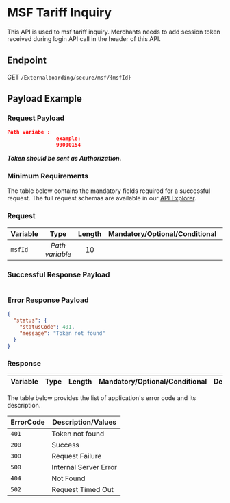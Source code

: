 # MSF Tariff Inquiry

This API is used to msf tariff inquiry. Merchants needs to add session token received during login API call in the header of this API.


## Endpoint

GET `/Externalboarding/secure/msf/{msfId}`

## Payload Example

### Request Payload

```json
Path variabe : 
                example:
                99000154

```
  
***Token should be sent as Authorization.***

### Minimum Requirements

The table below contains the mandatory fields required for a successful request. The full request schemas are available in our [API Explorer](../api/?type=get&path=/Externalboarding/secure/msf/{msfId}`).

### Request
| Variable | Type | Length |  Mandatory/Optional/Conditional  | Description/Values |
| -------- | :-------: | :--: | :------------: | ------------------ |
| `msfId` | *Path variable* | 10 |  | Application Type |


### Successful Response Payload

```json


```

### Error Response Payload

```json
{
  "status": {
    "statusCode": 401,
    "message": "Token not found"
  }
}
```

### Response
| Variable | Type | Length |  Mandatory/Optional/Conditional  | Description/Values |
| -------- | :-------: | :--: | :------------: | ------------------ |





The table below provides the list of application's error code and its description.

| ErrorCode |  Description/Values |
| --------  | ------------------ |
|`401` |Token not found|  
|`200` |Success|
|`300` |Request Failure|
|`500` |Internal Server Error|
|`404` |Not Found|
|`502` |Request Timed Out|
